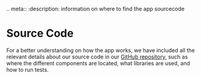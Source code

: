 .. meta::
:description: information on where to find the app sourcecode

# Source Code

For a better understanding on how the app works, we have included all the relevant details about our source code in our [GitHub repository](https://github.com/konfuzio-ai/document-validation-ui/tree/main/docs#source-code), such as where the different components are located, what libraries are used, and how to run tests.
